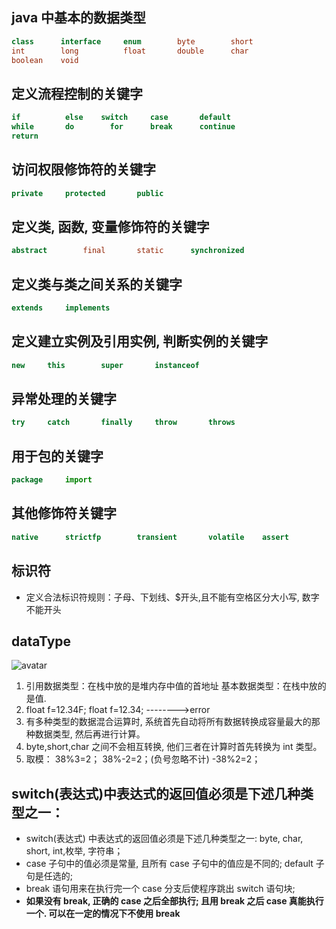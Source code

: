 ## java 中基本的数据类型

```java
class      interface     enum        byte        short
int        long          float       double      char
boolean    void
```

## 定义流程控制的关键字

```java
if          else    switch     case       default
while       do        for      break      continue
return
```

## 访问权限修饰符的关键字

```java
private     protected       public
```

## 定义类, 函数, 变量修饰符的关键字

```java
abstract        final       static      synchronized
```

## 定义类与类之间关系的关键字

```java
extends     implements
```

## 定义建立实例及引用实例, 判断实例的关键字

```java
new     this        super       instanceof
```

## 异常处理的关键字

```java
try     catch       finally     throw       throws
```

## 用于包的关键字

```java
package     import
```

## 其他修饰符关键字

```java
native      strictfp        transient       volatile    assert
```

## 标识符

- 定义合法标识符规则：子母、下划线、\$开头,且不能有空格区分大小写, 数字不能开头

## dataType

![avatar](https://img-blog.csdnimg.cn/20190509230500367.png?x-oss-process=image/watermark,type_ZmFuZ3poZW5naGVpdGk,shadow_10,text_aHR0cHM6Ly9ibG9nLmNzZG4ubmV0L3FxXzM3NzA0MzY0,size_16,color_FFFFFF,t_70)

1. 引用数据类型：在栈中放的是堆内存中值的首地址
   基本数据类型：在栈中放的是值.
2. float f=12.34F;
   float f=12.34; -------->error
3. 有多种类型的数据混合运算时, 系统首先自动将所有数据转换成容量最大的那种数据类型, 然后再进行计算。
4. byte,short,char 之间不会相互转换, 他们三者在计算时首先转换为 int 类型。
5. 取模：
   38%3=2； 38%-2=2；(负号忽略不计) -38%2=2；

## switch(表达式)中表达式的返回值必须是下述几种类型之一：

- switch(表达式) 中表达式的返回值必须是下述几种类型之一:
  byte, char, short, int,枚举, 字符串；
- case 子句中的值必须是常量, 且所有 case 子句中的值应是不同的;
  default 子句是任选的;
- break 语句用来在执行完一个 case 分支后使程序跳出 switch 语句块;
- **如果没有 break, 正确的 case 之后全部执行; 且用 break 之后 case 真能执行一个. 可以在一定的情况下不使用 break**
